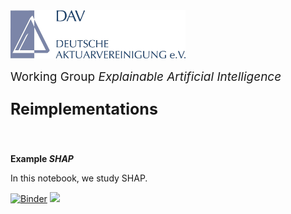 <img src="../logo.jpg" width="280px">

<br>
<p style="font-size:19px; text-align:left; margin-top: 15px; margin-bottom: 15px">Working Group <i>Explainable Artificial Intelligence</i></p>
<p style="font-size:25px; text-align:left; margin-bottom: 25px"><b>Reimplementations</b></p>
<br>

**Example *SHAP***

In this notebook, we study SHAP.

[![Binder](https://mybinder.org/badge_logo.svg)](https://mybinder.org/v2/gh/DAV-AG-XAI-TEST/JUPYTER-NOTEBOOKS/HEAD?labpath=%2FReimplementations%2FSHAP%2Freimpl_python_regression_SwedishMotorInsurance_shap.ipynb)
[![](https://img.shields.io/badge/kaggle-notebook-blue)](https://www.kaggle.com/simonhatzesberger/dav-ag-xai-reimplementation-shap)
<br>
